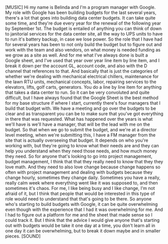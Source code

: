 [MUSIC] Hi my name is Belinda and I'm a program manager with Google. My role
with Google has been building budgets for the last several years, there's a lot
that goes into building data center budgets. It can take quite some time, and
they're due every year for the renewal of the following year by September 1st.
The budget is entailed of anything you can think of down to janitorial services
for the data center site, all the way to UPS units to have to run it's battery
backup, in case we lose power. So the role that I have had for several years has
been to not only build the budget but to figure out and work with the team and
also vendors, on what money is needed funding as we grow as a site as well. And
for me what I've always done is built a Google sheet, and I've used that year
over year line item by line item, and I break it down per the account GL,
account code, and also with the D channel that references to that. And basically
that is just the categories of whether we're dealing with mechanical electrical
chillers, maintenance for the lawn RTU units, mechanical concepts, labor,
repairing services to the elevators, lifts, golf carts, generators. You do a
line by line item for anything that takes a data center to run. So it can be
very convoluted and quite difficult, but I have always found that the Google
Sheet is the best method for my base structure if where I start, currently
there's four managers that I build that budget with. We have a meeting and go
over the budgets to be clear and as transparent you can be to make sure that
you've got everything in there that was requested. What has happened over the
years is what we'll have is we'll have a manager, that will be the lead with me
on the budget. So that when we go to submit the budget, and we're at a director
level meeting, when we're submitting this, I have a FM manager from the site
that is actually overseeing that budget. It depends on who you're working with,
but they're going to know what their needs are and they can help you understand
when they need those needs, and how much money they need. So for anyone that's
looking to go into project management, budget management, I think that that they
really need to know that they they love math. And they need to also love change
because change happens so often with project management and dealing with budgets
because they change hourly, sometimes they change daily. Sometimes you have a
really, really calm week where everything went like it was supposed to, and then
sometimes it's chaos. For me, I like being busy and I like change, I'm not
afraid of it, but I think that people that would be interested in this type of
role would need to understand that that's going to be there. So anyone who's
starting to build budgets with Google, it can be quite overwhelming even though
with the experience that I had it was overwhelming for me. And I had to figure
out a platform for me and the sheet that made sense so I could track it. But I
think that the advice I would give anyone that's starting out with budgets would
be take it one day at a time, you don't learn all in one day it can be
overwhelming, but to break it down maybe and in smaller pieces. [SOUND]